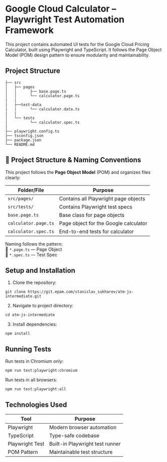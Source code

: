 # Google Cloud Calculator – Playwright Test Automation Framework
This project contains automated UI tests for the Google Cloud Pricing Calculator, built using Playwright and TypeScript.
It follows the Page Object Model (POM) design pattern to ensure modularity and maintainability.

## Project Structure

```
├── src
│   ├── pages
│   │      ├── base.page.ts
│   │      └── calculator.page.ts
|   |
|   ├──test-data
|   |      └── calculator.data.ts 
|   |
│   └── tests
│          └── calculator.spec.ts
|
├── playwright.config.ts
├── tsconfig.json
├── package.json
└── README.md
```
## 📁 Project Structure & Naming Conventions

This project follows the **Page Object Model** (POM) and organizes files clearly:

| Folder/File               | Purpose                               |
|--------------------------|----------------------------------------|
| `src/pages/`             | Contains all Playwright page objects   |
| `src/tests/`             | Contains Playwright test specs         |
| `base.page.ts`           | Base class for page objects            |
| `calculator.page.ts`     | Page object for the Google calculator  |
| `calculator.spec.ts`     | End-to-end tests for calculator        |

Naming follows the pattern:  
🔹 `*.page.ts` — Page Object  
🔹 `*.spec.ts` — Test Spec  

## Setup and Installation

1. Clone the repository:

`git clone https://git.epam.com/stanislav_sukharev/atm-js-intermediate.git`

2. Navigate to project directory:

`cd atm-js-intermediate`

3. Install dependencies:

`npm install`

## Running Tests

Run tests in Chromium only:

`npm run test:playwright:chromium`

Run tests in all browsers:

`npm run test:playwright:all`

## Technologies Used

| Tool             | Purpose                          |
|------------------|----------------------------------|
| Playwright       | Modern browser automation        |
| TypeScript       | Type-safe codebase               |
| Playwright Test  | Built-in Playwright test runner  |
| POM Pattern      | Maintainable test structure      |

